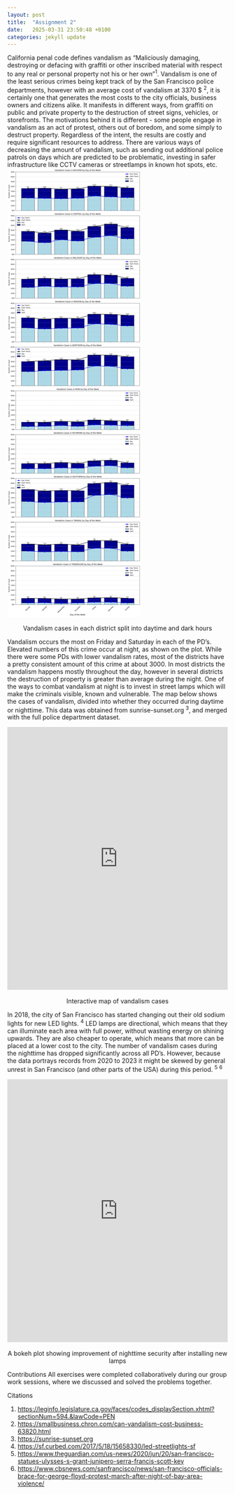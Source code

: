 ```yaml
---
layout: post
title:  "Assignment 2"
date:   2025-03-31 23:50:48 +0100
categories: jekyll update
---
```

California penal code defines vandalism as “Maliciously damaging, destroying or defacing with graffiti or other inscribed material with respect to any real or personal property not his or her own”<sup>1</sup>. Vandalism is one of the least serious crimes being kept track of by the San Francisco police departments, however with an average cost of vandalism at 3370 $ <sup>2</sup>, it is certainly one that generates the most costs to the city officials, business owners and citizens alike. It manifests in different ways, from graffiti on public and private property to the destruction of street signs, vehicles, or storefronts. The motivations behind it is different - some people engage in vandalism as an act of protest, others out of boredom, and some simply to destruct property. Regardless of the intent, the results are costly and require significant resources to address. There are various ways of decreasing the amount of vandalism, such as sending out additional police patrols on days which are predicted to be problematic, investing in safer infrastructure like CCTV cameras or streetlamps in known hot spots, etc. 
![Image](/assets/dnb.png)
<p align=center>Vandalism cases in each district split into daytime and dark hours </p>

Vandalism occurs the most on Friday and Saturday in each of the PD’s. Elevated numbers of this crime occur at night, as shown on the plot. While there were some PDs with lower vandalism rates, most of the districts have a pretty consistent amount of this crime at about 3000. In most districts the vandalism happens mostly throughout the day, however in several districts the destruction of property is greater than average during the night. One of the ways to combat vandalism at night is to invest in street lamps which will make the criminals visible, known and vulnerable. The map below shows the cases of vandalism, divided into whether they occurred during daytime or nighttime. This data was obtained from sunrise-sunset.org <sup>3</sup>, and merged with the full police department dataset.

<iframe src="https://zbyslawmateo.github.io/assets/vandalism_map.html" width="100%" height="600px" style="border:none;"></iframe>
<p align=center>Interactive map of vandalism cases </p>

In 2018, the city of San Francisco has started changing out their old sodium lights for new LED lights. <sup>4</sup> LED lamps are directional, which means that they can illuminate each area with full power, without wasting energy on shining upwards. They are also cheaper to operate, which means that more can be placed at a lower cost to the city.  The number of vandalism cases during the nighttime has dropped significantly across all PD’s. However, because the data portrays records from 2020 to 2023 it might be skewed by general unrest in San Francisco (and other parts of the USA) during this period. <sup>5</sup> <sup>6</sup>

<iframe src="https://zbyslawmateo.github.io/assets/bokeh_plot.html" width="100%" height="600px" style="border:none;"></iframe>
<p align=center>A bokeh plot showing improvement of nighttime security after installing new lamps </p>

Contributions
All exercises were completed collaboratively during our group work sessions, where we discussed and solved the problems together.

Citations

1.	https://leginfo.legislature.ca.gov/faces/codes_displaySection.xhtml?sectionNum=594.&lawCode=PEN
2.	https://smallbusiness.chron.com/can-vandalism-cost-business-63820.html
3.	https://sunrise-sunset.org
4.	https://sf.curbed.com/2017/5/18/15658330/led-streetlights-sf
5.	https://www.theguardian.com/us-news/2020/jun/20/san-francisco-statues-ulysses-s-grant-junipero-serra-francis-scott-key 
6.	https://www.cbsnews.com/sanfrancisco/news/san-francisco-officials-brace-for-george-floyd-protest-march-after-night-of-bay-area-violence/
